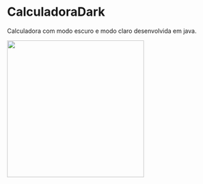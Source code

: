 # CalculadoraDark
Calculadora com modo escuro e modo claro desenvolvida em java.

<img src="CalculadoraDark/src/image/calculadora.gif" width="320px">
